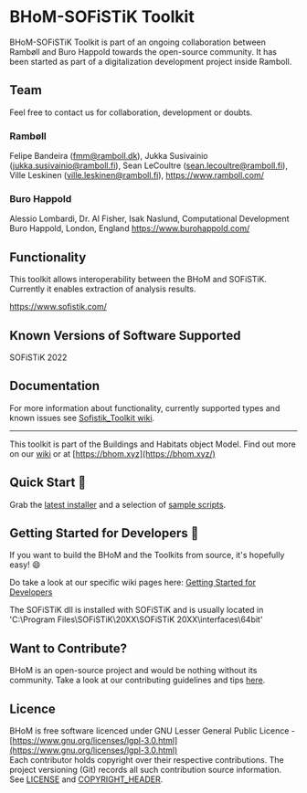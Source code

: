 # BHoM-SOFiSTiK Toolkit
BHoM-SOFiSTiK Toolkit is part of an ongoing collaboration between Rambøll and Buro Happold towards the open-source community. It has been started as part of a digitalization development project inside Ramboll.


## Team

Feel free to contact us for collaboration, development or doubts.

### Rambøll
Felipe Bandeira (fmm@ramboll.dk), Jukka Susivainio (jukka.susivainio@ramboll.fi), Sean LeCoultre (sean.lecoultre@ramboll.fi), Ville Leskinen (ville.leskinen@ramboll.fi), https://www.ramboll.com/

### Buro Happold
Alessio Lombardi, Dr. Al Fisher, Isak Naslund, Computational Development Buro Happold, London, England https://www.burohappold.com/


## Functionality

This toolkit allows interoperability between the BHoM and SOFiSTiK. Currently it enables extraction of analysis results.

https://www.sofistik.com/


## Known Versions of Software Supported

SOFiSTiK 2022



## Documentation

For more information about functionality, currently supported types and known issues see [Sofistik_Toolkit wiki](https://github.com/BHoM/Sofistik_Toolkit/wiki).

---
This toolkit is part of the Buildings and Habitats object Model. Find out more on our [wiki](https://github.com/BHoM/documentation/wiki) or at [https://bhom.xyz](https://bhom.xyz/)


## Quick Start 🚀 

Grab the [latest installer](https://bhom.xyz/) and a selection of [sample scripts](https://github.com/BHoM/samples).


## Getting Started for Developers 🤖 

If you want to build the BHoM and the Toolkits from source, it's hopefully easy! 😄 

Do take a look at our specific wiki pages here: [Getting Started for Developers](https://bhom.xyz/documentation/Guides-and-Tutorials/Coding-with-BHoM/)

The SOFiSTiK dll is installed with SOFiSTiK and is usually located in 'C:\Program Files\SOFiSTiK\20XX\SOFiSTiK 20XX\interfaces\64bit'


## Want to Contribute? ##

BHoM is an open-source project and would be nothing without its community. Take a look at our contributing guidelines and tips [here](https://github.com/BHoM/BHoM/blob/main/CONTRIBUTING.md).


## Licence ##

BHoM is free software licenced under GNU Lesser General Public Licence - [https://www.gnu.org/licenses/lgpl-3.0.html](https://www.gnu.org/licenses/lgpl-3.0.html)  
Each contributor holds copyright over their respective contributions.
The project versioning (Git) records all such contribution source information.
See [LICENSE](https://github.com/BHoM/BHoM/blob/main/LICENSE) and [COPYRIGHT_HEADER](https://github.com/BHoM/BHoM/blob/main/COPYRIGHT_HEADER.txt).

